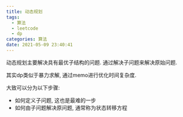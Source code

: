 ```yaml
---
title: 动态规划
tags:
  - 算法
  - leetcode
  - dp
categories: 算法
date: 2021-05-09 23:40:41
---
```


动态规划主要解决具有最优子结构的问题. 通过解决子问题来解决原始问题.

其实dp类似于暴力求解, 通过memo进行优化时间复杂度.

大致可以分为以下步骤:

- 如何定义子问题, 这也是最难的一步
- 如何由子问题解决原问题, 通常称为状态转移方程